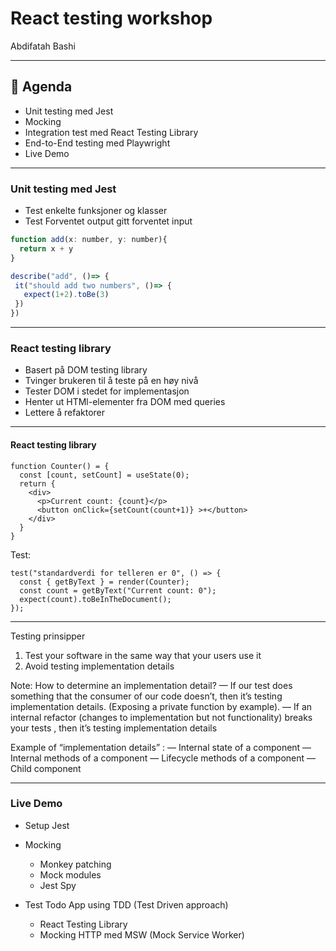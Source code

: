 # React testing workshop

Abdifatah Bashi

---

## 📝 Agenda

- Unit testing med Jest
- Mocking
- Integration test med React Testing Library
- End-to-End testing med Playwright
- Live Demo

---

### Unit testing med Jest

- Test enkelte funksjoner og klasser
- Test Forventet output gitt forventet input

```Javascript
function add(x: number, y: number){
  return x + y
}

describe("add", ()=> {
 it("should add two numbers", ()=> {
   expect(1+2).toBe(3)
 })
})

```

---

### React testing library

- Basert på DOM testing library
- Tvinger brukeren til å teste på en høy nivå
- Tester DOM i stedet for implementasjon
- Henter ut HTMl-elementer fra DOM med queries
- Lettere å refaktorer

---

#### React testing library

```JSX
function Counter() = {
  const [count, setCount] = useState(0);
  return {
    <div>
      <p>Current count: {count}</p>
      <button onClick={setCount(count+1)} >+</button>
    </div>
  }
}

```

Test:

```JSX
test("standardverdi for telleren er 0", () => {
  const { getByText } = render(Counter);
  const count = getByText("Current count: 0");
  expect(count).toBeInTheDocument();
});
```

---

Testing prinsipper

1. Test your software in the same way that your users use it
2. Avoid testing implementation details

Note: How to determine an implementation detail?
— If our test does something that the consumer of our code doesn’t, then it’s testing implementation details. (Exposing a private function by example).
— If an internal refactor (changes to implementation but not functionality) breaks your tests , then it’s testing implementation details

Example of “implementation details” :
— Internal state of a component
— Internal methods of a component
— Lifecycle methods of a component
— Child component

---

### Live Demo

- Setup Jest
- Mocking

  - Monkey patching
  - Mock modules
  - Jest Spy

- Test Todo App using TDD (Test Driven approach)
  - React Testing Library
  - Mocking HTTP med MSW (Mock Service Worker)
